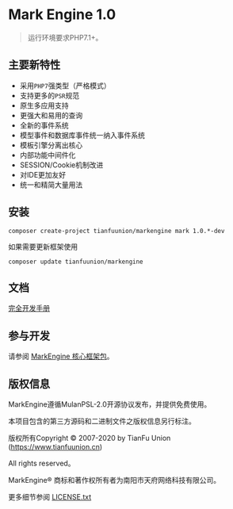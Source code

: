 Mark Engine 1.0
===============

> 运行环境要求PHP7.1+。

## 主要新特性

* 采用`PHP7`强类型（严格模式）
* 支持更多的`PSR`规范
* 原生多应用支持
* 更强大和易用的查询
* 全新的事件系统
* 模型事件和数据库事件统一纳入事件系统
* 模板引擎分离出核心
* 内部功能中间件化
* SESSION/Cookie机制改进
* 对IDE更加友好
* 统一和精简大量用法

## 安装

~~~
composer create-project tianfuunion/markengine mark 1.0.*-dev
~~~

如果需要更新框架使用
~~~
composer update tianfuunion/markengine
~~~

## 文档

[完全开发手册](https://www.kancloud.cn/tianfuunion/markengine/content)

## 参与开发

请参阅 [MarkEngine 核心框架包](https://github.com/tianfuunion/mark-engine)。

## 版权信息

MarkEngine遵循MulanPSL-2.0开源协议发布，并提供免费使用。

本项目包含的第三方源码和二进制文件之版权信息另行标注。

版权所有Copyright © 2007-2020 by TianFu Union (https://www.tianfuunion.cn)

All rights reserved。

MarkEngine® 商标和著作权所有者为南阳市天府网络科技有限公司。

更多细节参阅 [LICENSE.txt](https://github.com/tianfuunion/mark-engine/LICENSE.txt)
